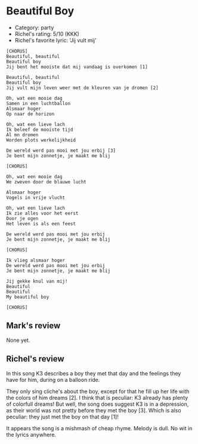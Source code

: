 # Beautiful Boy

 * Category: party
 * Richel's rating: 5/10 (KKK)
 * Richel's favorite lyric: 'Jij vult mij'

```
[CHORUS]
Beautiful, beautiful
Beautiful boy
Jij bent het mooiste dat mij vandaag is overkomen [1]

Beautiful, beautiful
Beautiful boy
Jij vult mijn leven weer met de kleuren van je dromen [2]

Oh, wat een mooie dag
Samen in een luchtballon
Alsmaar hoger
Op naar de horizon

Oh, wat een lieve lach
Ik beleef de mooiste tijd
Al mn dromen
Worden plots werkelijkheid

De wereld werd pas mooi met jou erbij [3]
Je bent mijn zonnetje, je maakt me blij

[CHORUS]

Oh, wat een mooie dag
We zweven door de blauwe lucht

Alsmaar hoger
Vogels in vrije vlucht

Oh, wat een lieve lach
Ik zie alles voor het eerst
Door je ogen
Het leven is als een feest

De wereld werd pas mooi met jou erbij
Je bent mijn zonnetje, je maakt me blij

[CHORUS]

Ik vlieg alsmaar hoger
De wereld werd pas mooi met jou erbij
Je bent mijn zonnetje, je maakt me blij

Jij gekke knul van mij!
Beautiful
Beautiful
My beautiful boy

[CHORUS]
```
## Mark's review

None yet.

## Richel's review

In this song K3 describes a boy they met that day and the feelings they have for him, during on a balloon ride.

They only sing cliche's about the boy, except for that he fill up her life with the colors of him dreams [2].
I think that is peculiar: K3 already has plenty of colorfull dreams! But well, the song does suggest
K3 is in a depression, as their world was not pretty before they met the boy [3]. Which is also 
peculiar: they just met the boy on that day [1]!

It appears the song is a mishmash of cheap rhyme. Melody is dull. No wit in the lyrics anywhere.
